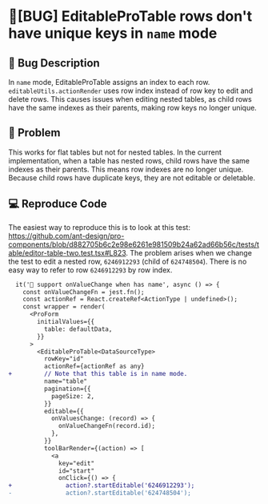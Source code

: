 # 🐛[BUG] EditableProTable rows don't have unique keys in `name` mode

## 🐛 Bug Description

In `name` mode, EditableProTable assigns an index to each row. `editableUtils.actionRender` uses row index instead of row key to edit and delete rows. This causes issues when editing nested tables, as child rows have the same indexes as their parents, making row keys no longer unique.

## 🤔 Problem

This works for flat tables but not for nested tables. In the current implementation, when a table has nested rows, child rows have the same indexes as their parents. This means row indexes are no longer unique. Because child rows have duplicate keys, they are not editable or deletable.

## 💻 Reproduce Code

The easiest way to reproduce this is to look at this test: <https://github.com/ant-design/pro-components/blob/d882705b6c2e98e6261e981509b24a62ad66b56c/tests/table/editor-table-two.test.tsx#L823>. The problem arises when we change the test to edit a nested row, `6246912293` (child of `624748504`). There is no easy way to refer to row `6246912293` by row index.

```diff
  it('📝 support onValueChange when has name', async () => {
    const onValueChangeFn = jest.fn();
    const actionRef = React.createRef<ActionType | undefined>();
    const wrapper = render(
      <ProForm
        initialValues={{
          table: defaultData,
        }}
      >
        <EditableProTable<DataSourceType>
          rowKey="id"
          actionRef={actionRef as any}
+         // Note that this table is in name mode.
          name="table"
          pagination={{
            pageSize: 2,
          }}
          editable={{
            onValuesChange: (record) => {
              onValueChangeFn(record.id);
            },
          }}
          toolBarRender={(action) => [
            <a
              key="edit"
              id="start"
              onClick={() => {
+               action?.startEditable('6246912293');
-               action?.startEditable('624748504');
```
